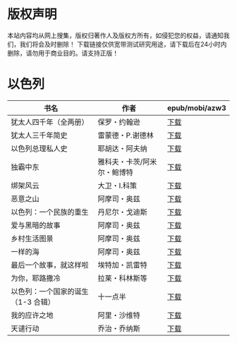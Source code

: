 # 版权声明

本站内容均从网上搜集，版权归著作人及版权方所有，如侵犯您的权益，请通知我们，我们将会及时删除！ 下载链接仅供宽带测试研究用途，请下载后在24小时内删除，请勿用于商业目的。请支持正版！

# 以色列

| 书名 | 作者 | epub/mobi/azw3 |
| --- | --- | --- |
| 犹太人四千年（全两册） | 保罗・约翰逊 | [下载](https://url89.ctfile.com/f/31084289-1375509034-47ac0b?p=8866) |
| 犹太人三千年简史 | 雷蒙德・P.谢德林 | [下载](https://url89.ctfile.com/f/31084289-1375509358-be1ab4?p=8866) |
| 以色列总理私人史 | 耶胡达・阿夫纳 | [下载](https://url89.ctfile.com/f/31084289-1375512085-4d09ea?p=8866) |
| 独霸中东 | 雅科夫・卡茨/阿米尔・鲍博特 | [下载](https://url89.ctfile.com/f/31084289-1357050151-4db365?p=8866) |
| 绑架风云 | 大卫・I.科策 | [下载](https://url89.ctfile.com/f/31084289-1357041028-e5eb7e?p=8866) |
| 恶意之山 | 阿摩司・奥兹 | [下载](https://url89.ctfile.com/f/31084289-1357033504-13c2d3?p=8866) |
| 以色列：一个民族的重生 | 丹尼尔・戈迪斯 | [下载](https://url89.ctfile.com/f/31084289-1357030108-c2ca36?p=8866) |
| 爱与黑暗的故事 | 阿摩司・奥兹 | [下载](https://url89.ctfile.com/f/31084289-1357023226-44689c?p=8866) |
| 乡村生活图景 | 阿摩司・奥兹 | [下载](https://url89.ctfile.com/f/31084289-1357023187-1ce16f?p=8866) |
| 一样的海 | 阿摩司・奥兹 | [下载](https://url89.ctfile.com/f/31084289-1357023175-088266?p=8866) |
| 最后一个故事，就这样啦 | 埃特加・凯雷特 | [下载](https://url89.ctfile.com/f/31084289-1357020973-3979ae?p=8866) |
| 为你，耶路撒冷 | 拉莱・科林斯等 | [下载](https://url89.ctfile.com/f/31084289-1357017211-3712a8?p=8866) |
| 以色列：一个国家的诞生（1-3 合辑） | 十一点半 | [下载](https://url89.ctfile.com/f/31084289-1357015771-29d4ce?p=8866) |
| 我的应许之地 | 阿里・沙维特 | [下载](https://url89.ctfile.com/f/31084289-1357005856-05ea8e?p=8866) |
| 天谴行动 | 乔治・乔纳斯 | [下载](https://url89.ctfile.com/f/31084289-1357005826-867b8f?p=8866) |
